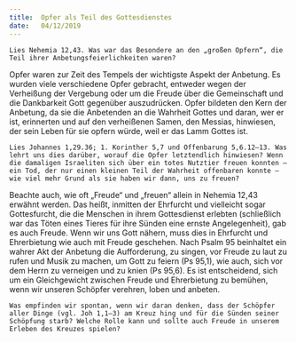 ```yaml
---
title:  Opfer als Teil des Gottesdienstes
date:   04/12/2019
---
```


`Lies Nehemia 12,43. Was war das Besondere an den „großen Opfern“, die Teil ihrer Anbetungsfeierlichkeiten waren?`

Opfer waren zur Zeit des Tempels der wichtigste Aspekt der Anbetung. Es wurden viele verschiedene Opfer gebracht, entweder wegen der Verheißung der Vergebung oder um die Freude über die Gemeinschaft und die Dankbarkeit Gott gegenüber auszudrücken. Opfer bildeten den Kern der Anbetung, da sie die Anbetenden an die Wahrheit Gottes und daran, wer er ist, erinnerten und auf den verheißenen Samen, den Messias, hinwiesen, der sein Leben für sie opfern würde, weil er das Lamm Gottes ist.

`Lies Johannes 1,29.36; 1. Korinther 5,7 und Offenbarung 5,6.12–13. Was lehrt uns dies darüber, worauf die Opfer letztendlich hinwiesen? Wenn die damaligen Israeliten sich über ein totes Nutztier freuen konnten – ein Tod, der nur einen kleinen Teil der Wahrheit offenbaren konnte – wie viel mehr Grund als sie haben wir dann, uns zu freuen?`

Beachte auch, wie oft „Freude“ und „freuen“ allein in Nehemia 12,43 erwähnt werden. Das heißt, inmitten der Ehrfurcht und vielleicht sogar Gottesfurcht, die die Menschen in ihrem Gottesdienst erlebten (schließlich war das Töten eines Tieres für ihre Sünden eine ernste Angelegenheit), gab es auch Freude. Wenn wir uns Gott nähern, muss dies in Ehrfurcht und Ehrerbietung wie auch mit Freude geschehen. Nach Psalm 95 beinhaltet ein wahrer Akt der Anbetung die Aufforderung, zu singen, vor Freude zu laut zu rufen und Musik zu machen, um Gott zu feiern (Ps 95,1), wie auch, sich vor dem Herrn zu verneigen und zu knien (Ps 95,6). Es ist entscheidend, sich um ein Gleichgewicht zwischen Freude und Ehrerbietung zu bemühen, wenn wir unseren Schöpfer verehren, loben und anbeten.

`Was empfinden wir spontan, wenn wir daran denken, dass der Schöpfer aller Dinge (vgl. Joh 1,1–3) am Kreuz hing und für die Sünden seiner Schöpfung starb? Welche Rolle kann und sollte auch Freude in unserem Erleben des Kreuzes spielen?`
